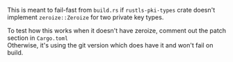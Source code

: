 This is meant to fail-fast from `build.rs` if `rustls-pki-types` crate doesn't implement `zeroize::Zeroize` for two private key types.  
  
To test how this works when it doesn't have zeroize, comment out the patch section in `Cargo.toml`  
Otherwise, it's using the git version which does have it and won't fail on build.  
